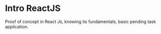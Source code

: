 # Intro ReactJS

Proof of concept in React Js, knowing its fundamentals, basic pending task application.